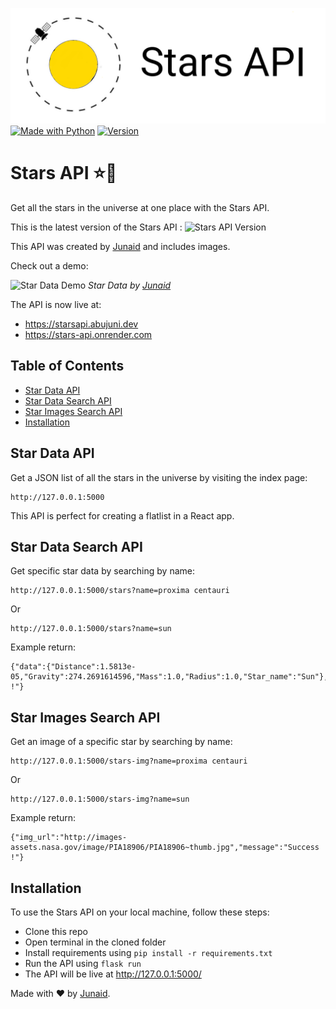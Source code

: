 ![logo](./logo.png)
[![Made with Python](https://img.shields.io/badge/Made%20with-Python-blueviolet.svg)](https://www.python.org/)
[![Version](https://img.shields.io/badge/version-2.2-green.svg)](https://github.com/junaidcodingmaster/Stars-API)
# Stars API ⭐🌟

Get all the stars in the universe at one place with the Stars API. 

This is the latest version of the Stars API :  ![Stars API Version](https://img.shields.io/github/v/release/junaidcodingmaster/Stars-API)

This API was created by [Junaid](https://www.abujuni.dev) and includes images.

Check out a demo:

![Star Data Demo](https://i.ibb.co/3fgSsfz/2846f3d21b0c.png)
_Star Data by [Junaid](https://www.abujuni.dev)_

The API is now live at:
- https://starsapi.abujuni.dev
- https://stars-api.onrender.com

## Table of Contents

- [Star Data API](#star-data-api)
- [Star Data Search API](#star-data-search-api)
- [Star Images Search API](#star-images-search-api)
- [Installation](#installation)

## Star Data API

Get a JSON list of all the stars in the universe by visiting the index page:
```
http://127.0.0.1:5000
```
This API is perfect for creating a flatlist in a React app.

## Star Data Search API

Get specific star data by searching by name:
```
http://127.0.0.1:5000/stars?name=proxima centauri
```
Or
```
http://127.0.0.1:5000/stars?name=sun
```

Example return:
```
{"data":{"Distance":1.5813e-05,"Gravity":274.2691614596,"Mass":1.0,"Radius":1.0,"Star_name":"Sun"},"message":"Success !"}
```

## Star Images Search API

Get an image of a specific star by searching by name:
```
http://127.0.0.1:5000/stars-img?name=proxima centauri
```
Or
```
http://127.0.0.1:5000/stars-img?name=sun
```

Example return:
```
{"img_url":"http://images-assets.nasa.gov/image/PIA18906/PIA18906~thumb.jpg","message":"Success !"}
```


## Installation

To use the Stars API on your local machine, follow these steps:
- Clone this repo
- Open terminal in the cloned folder
- Install requirements using `pip install -r requirements.txt`
- Run the API using `flask run`
- The API will be live at http://127.0.0.1:5000/

Made with ❤️ by [Junaid](https://www.abujuni.dev).
